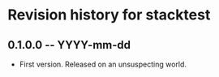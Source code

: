 # Revision history for stacktest

## 0.1.0.0  -- YYYY-mm-dd

* First version. Released on an unsuspecting world.
